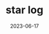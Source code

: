 ---
title: "star log"
cc-type: hashtag
date: 2023-06-17
hashtag: "star-log"
tags:
  - astronomy
  - sky
---